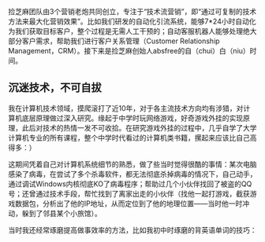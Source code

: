 

捡芝麻团队由3个营销老炮共同创立，专注于“技术流营销”，即“通过可复制的技术方法来最大化营销效果”。比如我们研发的自动化引流系统，能够7*24小时自动化为我们获取目标客户，整个过程是无需人工干预的；自动客服机器人能够处理绝大部分客户需求，帮助我们进行客户关系管理（Customer Relationship Management，CRM）。接下来是捡芝麻创始人absfree的自（chui）白（niu）时间。

## 沉迷技术，不可自拔
我在计算机技术领域，摸爬滚打了近10年，对于各主流技术方向均有涉猎，对计算机底层原理做过深入研究。缘起于中学时玩网络游戏，好奇游戏外挂的实现原理，此后对技术的热情一发不可收拾。在研究游戏外挂的过程中，几乎自学了大学计算机专业的所有课程，整个中学时代看过的计算机类书籍，摞起来应该比自己高得多：）

这期间凭着自己对计算机系统细节的熟悉，做了些当时觉得很酷的事情：某次电脑感染了病毒，在尝试了多个杀毒软件，都无法彻底杀掉病毒的情况下，自己动手，通过调试Windows内核彻底KO了病毒程序；帮助过几个小伙伴找回了被盗的QQ号；还曾通过技术手段，帮忙找到了离家出走的小伙伴（找他一起打游戏，截获游戏数据包，分析出了他的IP地址，从而定位到了他的地理位置——当时他一时冲动，躲到了邻县某个小旅馆）。

当时我还经常琢磨提高做事效率的方法，比如我初中时琢磨的背英语单词的技巧：




